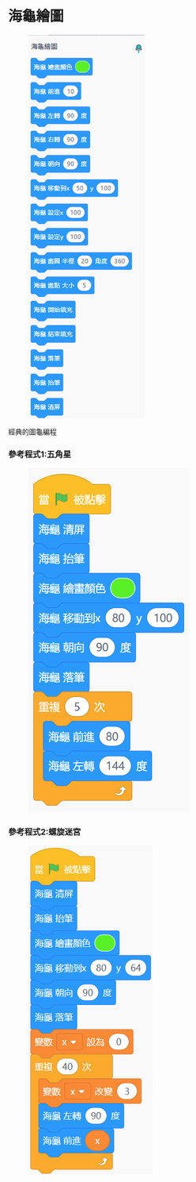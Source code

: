 # 海龜繪圖

<figure><img src="../../../.gitbook/assets/image (5).png" alt=""><figcaption></figcaption></figure>

經典的圖龜編程

### 參考程式1:五角星

<figure><img src="../../../.gitbook/assets/image (7).png" alt=""><figcaption></figcaption></figure>

### 參考程式2:螺旋迷宮

<figure><img src="../../../.gitbook/assets/image (8).png" alt=""><figcaption></figcaption></figure>
